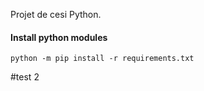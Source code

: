 Projet de cesi Python.

#### Install python modules
`python -m pip install -r requirements.txt`

#test 2
